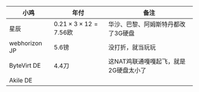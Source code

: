 | 小鸡|年付 |备注 |
|----------------|--------------------------------| ------------------------------|
|星辰|$0.21×3×12=7.56$欧 |华沙、巴黎、阿姆斯特丹都改了3G硬盘 |
|webhorizon JP|5.6镑 |没打折，就当玩玩 |
|ByteVirt DE |4.4刀|这NAT鸡联通嘎嘎起飞，就是2G硬盘太小了|
|Akile DE|
<!--stackedit_data:
eyJoaXN0b3J5IjpbLTE1NDcwMzc1NDZdfQ==
-->